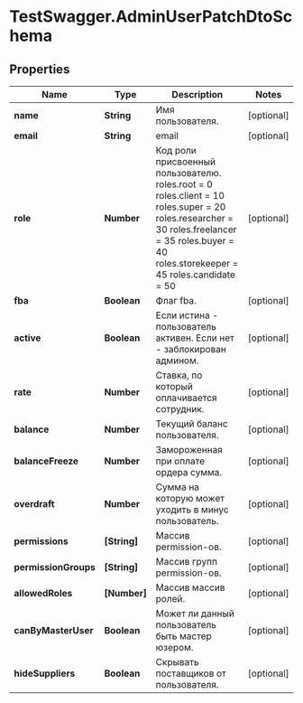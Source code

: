 # TestSwagger.AdminUserPatchDtoSchema

## Properties

Name | Type | Description | Notes
------------ | ------------- | ------------- | -------------
**name** | **String** | Имя пользователя. | [optional] 
**email** | **String** | email | [optional] 
**role** | **Number** | Код роли присвоенный пользователю.    roles.root &#x3D; 0    roles.client &#x3D; 10    roles.super &#x3D; 20    roles.researcher &#x3D; 30    roles.freelancer &#x3D; 35    roles.buyer &#x3D; 40    roles.storekeeper &#x3D; 45    roles.candidate &#x3D; 50     | [optional] 
**fba** | **Boolean** | Флаг fba. | [optional] 
**active** | **Boolean** | Если истина - пользователь активен. Если нет - заблокирован админом. | [optional] 
**rate** | **Number** | Ставка, по который оплачивается сотрудник. | [optional] 
**balance** | **Number** | Текущий баланс пользователя. | [optional] 
**balanceFreeze** | **Number** | Замороженная при оплате ордера сумма. | [optional] 
**overdraft** | **Number** | Сумма на которую может уходить в минус пользователь. | [optional] 
**permissions** | **[String]** | Массив permission-ов. | [optional] 
**permissionGroups** | **[String]** | Массив групп permission-ов. | [optional] 
**allowedRoles** | **[Number]** | Массив массив ролей. | [optional] 
**canByMasterUser** | **Boolean** | Может ли данный пользователь быть мастер юзером. | [optional] 
**hideSuppliers** | **Boolean** | Скрывать поставщиков от пользователя. | [optional] 


